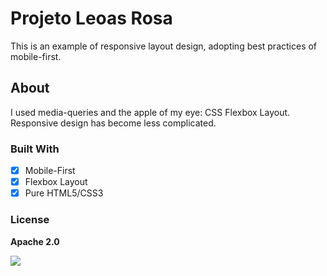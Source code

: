 # Projeto Leoas Rosa

This is an example of responsive layout design, adopting best practices of mobile-first.

## About

I used media-queries and the apple of my eye: CSS Flexbox Layout. Responsive design has become less complicated.

### Built With

- [x] Mobile-First
- [x] Flexbox Layout
- [x] Pure HTML5/CSS3

### License

**Apache 2.0**

<img src="images/Template-index-html.png">
